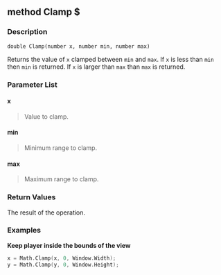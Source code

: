 ## method Clamp $ ##

### Description ###
	double Clamp(number x, number min, number max)
Returns the value of `x` clamped between `min` and `max`. If `x` is less than `min` then `min` is returned. If `x` is larger than `max` than `max` is returned.

### Parameter List ###
#### x ####
> Value to clamp.

#### min ####
> Minimum range to clamp.

#### max ####
> Maximum range to clamp.

### Return Values ###
The result of the operation.

### Examples ###
**Keep player inside the bounds of the view**
```swift
x = Math.Clamp(x, 0, Window.Width);
y = Math.Clamp(y, 0, Window.Height);
```